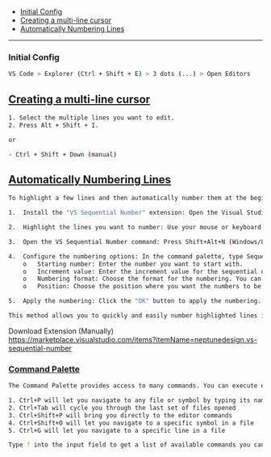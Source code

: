 - [Initial Config](#initial-config)
- [Creating a multi-line cursor](#creating-a-multi-line-cursor)
- [Automatically Numbering Lines](#automatically-numbering-lines)

----------------------------

### Initial Config
```sh
VS Code > Explorer (Ctrl + Shift + E) > 3 dots (...) > Open Editors
```

## [Creating a multi-line cursor](#creating-a-multi-line-cursor)
```sh
1. Select the multiple lines you want to edit.
2. Press Alt + Shift + I.

or

- Ctrl + Shift + Down (manual)
```

## [Automatically Numbering Lines](#automatically-numbering-lines-1)
```sh
To highlight a few lines and then automatically number them at the beginning of the line in Visual Studio Code, you can use the following steps:

1.	Install the "VS Sequential Number" extension: Open the Visual Studio Code Marketplace and search for "VS Sequential Number". Install the extension by clicking the "Install" button.

2.	Highlight the lines you want to number: Use your mouse or keyboard to select the lines you want to number. You can select multiple lines by holding down the Shift key while clicking or pressing the up and down arrow keys.

3.	Open the VS Sequential Number command: Press Shift+Alt+N (Windows/Linux) or Cmd+Shift+N (macOS) to open the VS Sequential Number command palette.

4.	Configure the numbering options: In the command palette, type Sequential Number and select the "Sequential Number" option. A pop-up window will appear with options for customizing the numbering.
    o	Starting number: Enter the number you want to start with.
    o	Increment value: Enter the increment value for the sequential numbers. For example, if you want each number to increase by 2, enter 2 in this field.
    o	Numbering format: Choose the format for the numbering. You can choose from options like "1, 2, 3", "01, 02, 03", or "(1), (2), (3)".
    o	Position: Choose the position where you want the numbers to be inserted. You can choose from options like "Beginning of line" or "End of line".

5.	Apply the numbering: Click the "OK" button to apply the numbering. The selected lines will be numbered according to your chosen options.

This method allows you to quickly and easily number highlighted lines in Visual Studio Code.
```

Download Extension (Manually)
https://marketplace.visualstudio.com/items?itemName=neptunedesign.vs-sequential-number

### [Command Palette](https://code.visualstudio.com/docs/getstarted/userinterface#_command-palette)
```sh
The Command Palette provides access to many commands. You can execute editor commands, open files, search for symbols, and see a quick outline of a file, all using the same interactive window. Here are a few tips:

1. Ctrl+P will let you navigate to any file or symbol by typing its name
2. Ctrl+Tab will cycle you through the last set of files opened
3. Ctrl+Shift+P will bring you directly to the editor commands
4. Ctrl+Shift+O will let you navigate to a specific symbol in a file
5. Ctrl+G will let you navigate to a specific line in a file

Type ? into the input field to get a list of available commands you can execute from here:
```